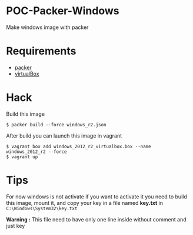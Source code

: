 # POC-Packer-Windows
Make windows image with packer

# Requirements

- [packer](https://github.com/hashicorp/packer)
- [virtualBox](https://www.virtualbox.org/)

# Hack

Build this image

```
$ packer build --force windows_r2.json
```

After build you can launch this image in vagrant

```
$ vagrant box add windows_2012_r2_virtualbox.box --name windows_2012_r2 --force
$ vagrant up
```

# Tips

For now windows is not activate if you want to activate it you need to build this image,
mount it, and copy your key in a file named **key.txt** in `C:\Windows\System32\key.txt`

**Warning :** This file need to have only one line inside without comment and just key
